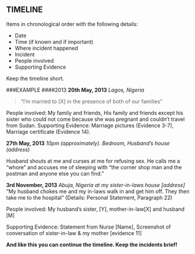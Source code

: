 ## TIMELINE

Items in chronological order with the following details:
+ Date
+ Time (if known and if important)
+ Where incident happened
+ Incident
+ People involved
+ Supporting Evidence

Keep the timeline short.

###EXAMPLE
####2013
**20th May, 2013**
*Lagos, Nigeria*
> “I’m married to [X] in the presence of both of our families”

People involved: My family and friends, His family and friends except his sister who could not come because she was pregnant and couldn’t travel from Sudan.
Supporting Evidence: Marriage pictures (Evidence 3-7), Marriage certificate (Evidence 14).

**27th May, 2013**
*10pm (approximately). Bedroom, Husband’s house (address)*

Husband shouts at me and curses at me for refusing sex. He calls me a “whore” and accuses me of sleeping with “the corner shop man and the postman and anyone else you can find.”

**3rd November, 2013**
*Abuja, Nigeria at my sister-in-laws house [address]*
“My husband chokes me and my in-laws walk in and get him off. They then take me to the hospital” (Details: Personal Statement, Paragraph 22)

People involved: My husband’s sister, [Y], mother-in-law[X] and husband [M]

Supporting Evidence:  Statement from Nurse [Name], Screenshot of conversation of sister-in-law & my mother [evidence 11]

**And like this you can continue the timeline. Keep the incidents brief!**


 

